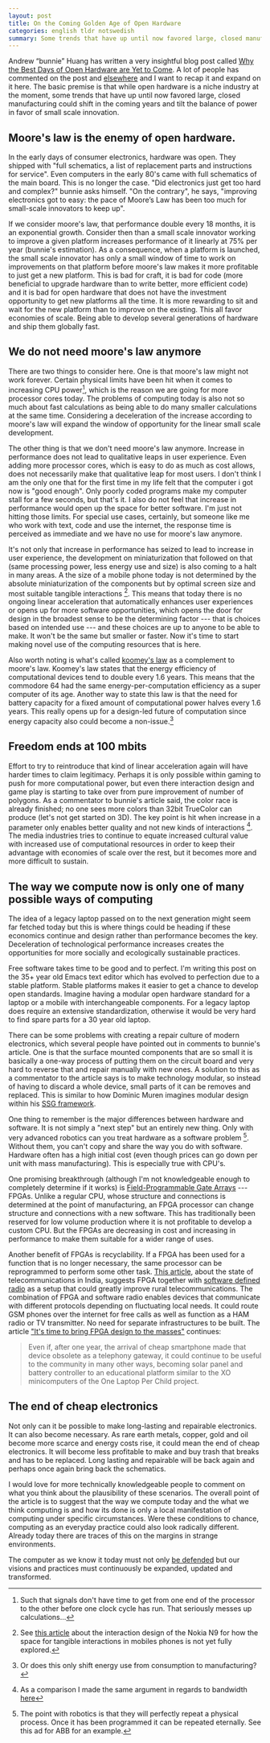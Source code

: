 ```yaml
---
layout: post
title: On the Coming Golden Age of Open Hardware
categories: english tldr notswedish
summary: Some trends that have up until now favored large, closed manufacturing could shift in the coming years and tilt the balance of power in favor of small scale open hardware. 
---
```


Andrew “bunnie” Huang has written a very insightful blog post called [Why the Best Days of Open Hardware are Yet to Come](http://www.bunniestudios.com/blog/?p=1863). A lot of people has commented on the post and [elsewhere](http://boingboing.net/2011/09/27/bunnie-huang-the-best-days-of-open-hardware-are-yet-to-come.html) and I want to recap it and expand on it here. The basic premise is that while open hardware is a niche industry at the moment, some trends that have up until now favored large, closed manufacturing could shift in the coming years and tilt the balance of power in favor of small scale innovation. 

## Moore's law is the enemy of open hardware.

In the early days of consumer electronics, hardware was open. They shipped with "full schematics, a list of replacement parts and instructions for service". Even computers in the early 80's came with full schematics of the main board. This is no longer the case. "Did electronics just get too hard and complex?" bunnie asks himself. "On the contrary", he says, "improving electronics got to easy: the pace of Moore’s Law has been too much for small-scale innovators to keep up". 

If we consider moore's law, that performance double every 18 months, it is an exponential growth. Consider then than a small scale innovator working to improve a given platform increases performance of it linearly at 75% per year (bunnie's estimation). As a consequence, when a platform is launched, the small scale innovator has only a small window of time to work on improvements on that platform before moore's law makes it more profitable to just get a new platform. This is bad for craft, it is bad for code (more beneficial to upgrade hardware than to write better, more efficient code) and it is bad for open hardware that does not have the investment opportunity to get new platforms all the time. It is more rewarding to sit and wait for the new platform than to improve on the existing. This all favor economies of scale. Being able to develop several generations of hardware and ship them globally fast.


## We do not need moore's law anymore

There are two things to consider here. One is that moore's law might not work forever. Certain physical limits have been hit when it comes to increasing CPU power[^cpu], which is the reason we are going for more processor cores today.  The problems of computing today is also not so much about fast calculations as being able to do many smaller calculations at the same time. Considering a deceleration of the increase according to moore's law will expand the window of opportunity for the linear small scale development.

[^cpu]: Such that signals don't have time to get from one end of the processor to the other before one clock cycle has run. That seriously messes up calculations...

The other thing is that we don't need moore's law anymore. Increase in performance does not lead to qualitative leaps in user experience. Even adding more processor cores, which is easy to do as much as cost allows, does not necessarily make that qualitative leap for most users. I don't think I am the only one that for the first time in my life felt that the computer i got now is "good enough". Only poorly coded programs make my computer stall for a few seconds, but that's it. I also do not feel that increase in performance would open up the space for better software. I'm just not hitting those limits. For special use cases, certainly, but someone like me who work with text, code and use the internet, the response time is perceived as immediate and we have no use for moore's law anymore.

It's not only that increase in performance has seized to lead to increase in user experience, the development on miniaturization that followed on that (same processing power, less energy use and size) is also coming to a halt in many areas. A the size of a mobile phone today is not determined by the absolute miniaturization of the components but by optimal screen size and most suitable tangible interactions [^nokia]. This means that today there is no ongoing linear acceleration that automatically enhances user experiences or opens up for more software opportunities, which opens the door for design in the broadest sense to be the determining factor --- that is choices based on intended use --- and these choices are up to anyone to be able to make. It won't be the same but smaller or faster. Now it's time to start making novel use of the computing resources that is here.

[^nokia]: See [this article](http://www.domusweb.it/en/design/portable-cathedrals/) about the interaction design of the Nokia N9 for how the space for tangible interactions in mobiles phones is not yet fully explored.

Also worth noting is what's called [koomey's law](http://www.koomey.com/post/2678649528) as a complement to moore's law. Koomey's law states that the energy efficiency of computational devices tend to double every 1.6 years. This means that the commodore 64 had the same energy-per-computation efficiency as a super computer of its age. Another way to state this law is that the need for battery capacity for a fixed amount of computational power halves every 1.6 years. This really opens up for a design-led future of computation since energy capacity also could become a non-issue.[^transfer]

[^transfer]: Or does this only shift energy use from consumption to manufacturing?

## Freedom ends at 100 mbits 

Effort to try to reintroduce that kind of linear acceleration again will have harder times to claim legitimacy. Perhaps it is only possible within gaming to push for more computational power, but even there interaction design and game play is starting to take over from pure improvement of number of polygons. As a commentator to bunnie's article said, the color race is already finished; no one sees more colors than 32bit TrueColor can produce (let's not get started on 3D). The key point is hit when increase in a parameter only enables better quality and not new kinds of interactions [^100mbit]. The media industries tries to continue to equate increased cultural value with increased use of computational resources in order to keep their advantage with economies of scale over the rest, but it becomes more and more difficult to sustain.

[^100mbit]: As a comparison I made the same argument in regards to bandwidth [here](http://www.blay.se/2011/10/06/punks/)

## The way we compute now is only one of many possible ways of computing

The idea of a legacy laptop passed on to the next generation might seem far fetched today but this is where things could be heading if these economics continue and design rather than performance becomes the key. Deceleration of technological performance increases creates the opportunities for more socially and ecologically sustainable practices.

Free software takes time to be good and to perfect. I'm writing this post on the 35+ year old Emacs text editor which has evolved to perfection due to a stable platform. Stable platforms makes it easier to get a chance to develop open standards. Imagine having a modular open hardware standard for a laptop or a mobile with interchangeable components. For a legacy laptop does require an extensive standardization, otherwise it would be very hard to find spare parts for a 30 year old laptop.

There can be some problems with creating a repair culture of modern electronics, which several people have pointed out in comments to bunnie's article. One is that the surface mounted components that are so small it is basically a one-way process of putting them on the circuit board and very hard to reverse that and repair manually with new ones. A solution to this as a commentator to the article says is to make technology modular, so instead of having to discard a whole device, small parts of it can be removes and replaced. This is similar to how Dominic Muren imagines modular design within his [SSG framework](http://www.humblefacture.com/2010/08/ssg-framework-for-more-sustainable.html).

One thing to remember is the major differences between hardware and software. It is not simply a "next step" but an entirely new thing. Only with very advanced robotics can you treat hardware as a software problem [^robotics]. Without them, you can't copy and share the way you do with software. Hardware often has a high initial cost (even though prices can go down per unit with mass manufacturing). This is especially true with CPU's. 

One promising breakthrough (although I'm not knowledgeable enough to completely determine if it works) is [Field-Programmable Gate Arrays](https://en.wikipedia.org/wiki/Field-programmable_gate_array) --- FPGAs. Unlike a regular CPU, whose structure and connections is determined at the point of manufacturing, an FPGA processor can change structure and connections with a new software. This has traditionally been reserved for low volume production where it is not profitable to develop a custom CPU. But the FPGAs are decreasing in cost and increasing in performance to make them suitable for a wider range of uses.

Another benefit of FPGAs is recyclability. If a FPGA has been used for a function that is no longer necessary, the same processor can be reprogrammed to perform some other task. [This article](http://www.i4donline.net/articles/current-article.asp?articleid=1276&typ=Features), about the state of telecommunications in India, suggests FPGA together with [software defined radio](http://gnuradio.org/redmine/projects/gnuradio/wiki) as a setup that could greatly improve rural telecommunications. The combination of FPGA and software radio enables devices that communicate with different protocols depending on fluctuating local needs. It could route GSM phones over the internet for free calls as well as function as a HAM radio or TV transmitter. No need for separate infrastructures to be built. The article ["It's time to bring FPGA design to the masses"](http://stop.zona-m.net/2011/09/its-time-to-bring-fpga-design-to-the-masses/) continues:

> Even if, after one year, the arrival of cheap smartphone made that device obsolete as a telephony gateway, it could continue to be useful to the community in many other ways, becoming solar panel and battery controller to an educational platform similar to the XO minicomputers of the One Laptop Per Child project. 


[^robotics]: The point with robotics is that they will perfectly repeat a physical process. Once it has been programmed it can be repeated eternally. See this ad for ABB for an example.




## The end of cheap electronics

Not only can it be possible to make long-lasting and repairable electronics. It can also become necessary. As rare earth metals, copper, gold and oil become more scarce and energy costs rise, it could mean the end of cheap electronics. It will become less profitable to make and buy trash that breaks and has to be replaced. Long lasting and repairable will be back again and perhaps once again bring back the schematics.

I would love for more technically knowledgeable people to comment on what you think about the plausibility of these scenarios. The overall point of the article is to suggest that the way we compute today and the what we think computing is and how its done is only a local manifestation of computing under specific circumstances. Were these conditions to chance, computing as an everyday practice could also look radically different. Already today there are traces of this on the margins in strange environments. 

The computer as we know it today must not only [be defended](http://www.reddit.com/r/freeculture/comments/nwzq6/the_coming_war_on_general_computing_cory_doctorow/) but our visions and practices must continuously be expanded, updated and transformed.
